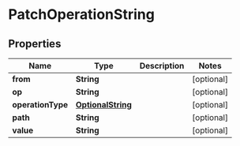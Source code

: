 
# PatchOperationString

## Properties
Name | Type | Description | Notes
------------ | ------------- | ------------- | -------------
**from** | **String** |  |  [optional]
**op** | **String** |  |  [optional]
**operationType** | [**OptionalString**](OptionalString.md) |  |  [optional]
**path** | **String** |  |  [optional]
**value** | **String** |  |  [optional]



